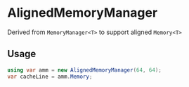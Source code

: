# AlignedMemoryManager
Derived from `MemoryManager<T>` to support aligned `Memory<T>`

## Usage

```csharp
using var amm = new AlignedMemoryManager(64, 64);
var cacheLine = amm.Memory;
```